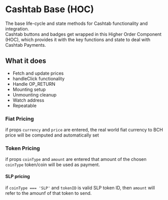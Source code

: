 # Cashtab Base (HOC)

The base life-cycle and state methods for Cashtab functionality and integration.  
Cashtab buttons and badges get wrapped in this Higher Order Component (HOC), which provides it with the key functions and state to deal with Cashtab Payments.

## What it does

-   Fetch and update prices
-   handleClick functionality
-   Handle OP_RETURN
-   Mounting setup
-   Unmounting cleanup
-   Watch address
-   Repeatable

### Fiat Pricing

if props `currency` and `price` are entered, the real world fiat currency to BCH price will be computed and automatically set

### Token Pricing

if props `coinType` and `amount` are entered that amount of the chosen `coinType` token/coin will be used as payment.

#### SLP pricing

if `coinType === 'SLP'` and `tokenID` is valid SLP token ID, then `amount` will refer to the amounf of that token to send.
